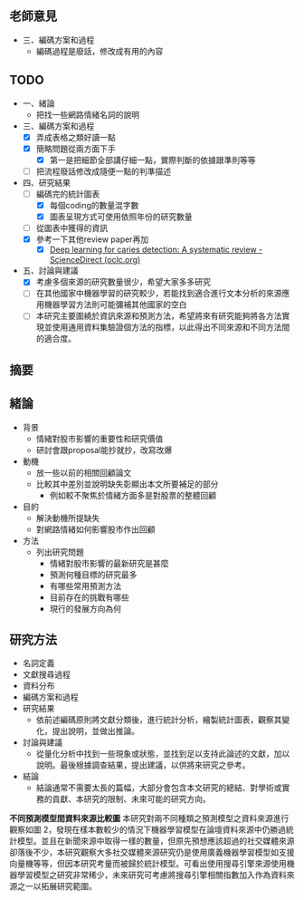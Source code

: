 ## 老師意見
- 三、編碼方案和過程
	- 編碼過程是廢話，修改成有用的內容

## TODO
- 一、緒論
	- 把找一些網路情緒名詞的說明
- 三、編碼方案和過程
	- [x] 弄成表格之類好讀一點
	- [x] 簡略問題從兩方面下手
		- [x] 第一是把細節全部講仔細一點，實際判斷的依據跟準則等等
	- [ ] 把流程廢話修改成隨便一點的判準描述
- 四、研究結果
	- [ ] 編碼完的統計圖表
		- [x] 每個coding的數量混字數
		- [x] 圖表呈現方式可使用依照年份的研究數量
	- [ ] 從圖表中獲得的資訊
	- [x] 參考一下其他review paper再加
		- [x] [Deep learning for caries detection: A systematic review - ScienceDirect (oclc.org)](https://www-sciencedirect-com.nutc.idm.oclc.org/science/article/pii/S0300571222001725?casa_token=uwRg-NQMf8YAAAAA:wZvbJmec2Tk-qdK5CtqEpbyoil2samW861Q7z-HrxN_6mhcVDoAdBL5zN7R1mzXUp6t6i9OcviQ#bib0063)
- 五、討論與建議
	- [x] 考慮多個來源的研究數量很少，希望大家多多研究
	- [ ] 在其他國家中機器學習的研究較少，若能找到適合進行文本分析的來源應用機器學習方法則可能彌補其他國家的空白
	- [ ] 本研究主要圍繞於資訊來源和預測方法，希望將來有研究能夠將各方法實現並使用通用資料集驗證個方法的指標，以此得出不同來源和不同方法間的適合度。

## 摘要

## 緒論
- 背景
	- 情緒對股市影響的重要性和研究價值
	- 研討會跟proposal能抄就抄，改寫改爆
- 動機
	- 放一些以前的相關回顧論文
	- 比較其中差別並說明缺失彰顯出本文所要補足的部分
		- 例如較不聚焦於情緒方面多是對股票的整體回顧
- 目的
	- 解決動機所提缺失
	- 對網路情緒如何影響股市作出回顧
- 方法
	- 列出研究問題
		- 情緒對股市影響的最新研究是甚麼
		- 預測何種目標的研究最多
		- 有哪些常用預測方法
		- 目前存在的挑戰有哪些
		- 現行的發展方向為何

## 研究方法
- 名詞定義
- 文獻搜尋過程
- 資料分布
- 編碼方案和過程
- 研究結果
	- 依前述編碼原則將文獻分類後，進行統計分析，繪製統計圖表，觀察其變化，提出說明，並做出推論。
- 討論與建議
	- 從量化分析中找到一些現象或狀態，並找到足以支持此論述的文獻，加以說明。最後根據調查結果，提出建議，以供將來研究之參考。
- 結論
	- 結論通常不需要太長的篇幅，大部分會包含本文研究的總結、對學術或實務的貢獻、本研究的限制、未來可能的研究方向。

**不同預測模型間資料來源比較圖**
本研究對兩不同種類之預測模型之資料來源進行觀察如圖 2，發現在樣本數較少的情況下機器學習模型在論壇資料來源中仍勝過統計模型。並且在新聞來源中取得一樣的數量，但原先預想應該超過的社交媒體來源卻落後不少，本研究觀察大多社交媒體來源研究仍是使用廣義機器學習模型如支援向量機等等，但因本研究考量而被歸於統計模型。可看出使用搜尋引擎來源使用機器學習模型之研究非常稀少，未來研究可考慮將搜尋引擎相關指數加入作為資料來源之一以拓展研究範圍。

